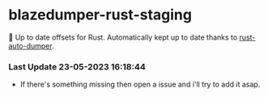 # blazedumper-rust-staging

🚀 Up to date offsets for Rust. Automatically kept up to date thanks to [rust-auto-dumper](https://github.com/Akandesh/rust-auto-dumper).


### Last Update 23-05-2023 16:18:44
- If there's something missing then open a issue and i'll try to add it asap.